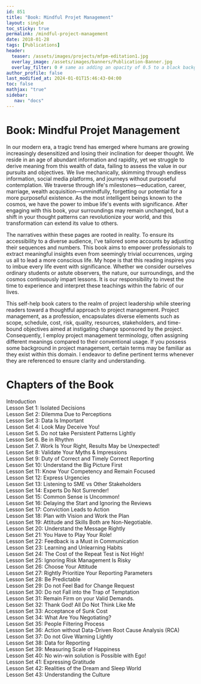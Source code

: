 ```yaml
---
id: 851    
title: "Book: Mindful Projet Management"
layout: single
toc_sticky: true
permalink: /mindful-project-management
date: 2018-01-28
tags: [Publications]
header:
  teaser: /assets/images/projects/mfpm-editation1.jpg
  overlay_image: /assets/images/banners/Publication-Banner.jpg
  overlay_filter: 0 # same as adding an opacity of 0.5 to a black background
author_profile: false
last_modified_at: 2024-01-01T15:46:43-04:00
toc: false
mathjax: "true"
sidebar:
   nav: "docs"
---
```


# Book: Mindful Projet Management

In our modern era, a tragic trend has emerged where humans are growing increasingly desensitized and losing their inclination for deeper thought. We reside in an age of abundant information and rapidity, yet we struggle to derive meaning from this wealth of data, failing to assess the value in our pursuits and objectives. We live mechanically, skimming through endless information, social media platforms, and journeys without purposeful contemplation. We traverse through life's milestones—education, career, marriage, wealth acquisition—unmindfully, forgetting our potential for a more purposeful existence. As the most intelligent beings known to the cosmos, we have the power to imbue life's events with significance. After engaging with this book, your surroundings may remain unchanged, but a shift in your thought patterns can revolutionize your world, and this transformation can extend its value to others.

The narratives within these pages are rooted in reality. To ensure its accessibility to a diverse audience, I've tailored some accounts by adjusting their sequences and numbers. This book aims to empower professionals to extract meaningful insights even from seemingly trivial occurrences, urging us all to lead a more conscious life. My hope is that this reading inspires you to imbue every life event with significance. Whether we consider ourselves ordinary students or astute observers, the nature, our surroundings, and the cosmos continuously impart lessons. It is our responsibility to invest the time to experience and interpret these teachings within the fabric of our lives.

This self-help book caters to the realm of project leadership while steering readers toward a thoughtful approach to project management. Project management, as a profession, encapsulates diverse elements such as scope, schedule, cost, risk, quality, resources, stakeholders, and time-bound objectives aimed at instigating change sponsored by the project. Consequently, I employ project management terminology, often assigning different meanings compared to their conventional usage. If you possess some background in project management, certain terms may be familiar as they exist within this domain. I endeavor to define pertinent terms whenever they are referenced to ensure clarity and understanding.

# Chapters of the Book

Introduction    
Lesson Set 1: Isolated Decisions    
Lesson Set 2: Dilemma Due to Perceptions    
Lesson Set 3: Data Is Important    
Lesson Set 4: Look May Deceive You!    
Lesson Set 5. Do not take Persistent Patterns Lightly     
Lesson Set 6. Be in Rhythm    
Lesson Set 7. Work Is Your Right, Results May be Unexpected!    
Lesson Set 8: Validate Your Myths & Impressions    
Lesson Set 9: Duty of Correct and Timely Correct Reporting    
Lesson Set 10: Understand the Big Picture First    
Lesson Set 11: Know Your Competency and Remain Focused    
Lesson Set 12: Express Urgencies    
Lesson Set 13: Listening to SME vs Other Stakeholders    
Lesson Set 14: Experts Do Not Surrender!    
Lesson Set 15: Common Sense is Uncommon!    
Lesson Set 16: Delaying the Start and Ignoring the Reviews    
Lesson Set 17: Conviction Leads to Action    
Lesson Set 18: Plan with Vision and Work the Plan    
Lesson Set 19: Attitude and Skills Both are Non-Negotiable.    
Lesson Set 20: Understand the Message Rightly    
Lesson Set 21: You Have to Play Your Role!    
Lesson Set 22: Feedback is a Must in Communication    
Lesson Set 23: Learning and Unlearning Habits    
Lesson Set 24: The Cost of the Repeat Test is Not High!    
Lesson Set 25: Ignoring Risk Management Is Risky    
Lesson Set 26: Choose Your Attitude    
Lesson Set 27: Rightly Prioritize Your Reporting Parameters    
Lesson Set 28: Be Predictable    
Lesson Set 29: Do not Feel Bad for Change Request    
Lesson Set 30: Do not Fall into the Trap of Temptation    
Lesson Set 31: Remain Firm on your Valid Demands.    
Lesson Set 32: Thank God! All Do Not Think Like Me    
Lesson Set 33: Acceptance of Sunk Cost    
Lesson Set 34: What Are You Negotiating?    
Lesson Set 35: People Filtering Process    
Lesson Set 36: Action without Data-Driven Root Cause Analysis (RCA)    
Lesson Set 37: Do not Give Warning Lightly    
Lesson Set 38: Data for Reporting    
Lesson Set 39: Measuring Scale of Happiness    
Lesson Set 40: No win-win solution is Possible with Ego!    
Lesson Set 41: Expressing Gratitude    
Lesson Set 42: Realities of the Dream and Sleep World    
Lesson Set 43: Understanding the Culture    
